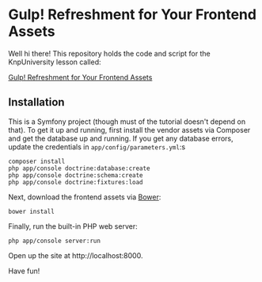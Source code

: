 # Gulp! Refreshment for Your Frontend Assets

Well hi there! This repository holds the code and script
for the KnpUniversity lesson called:

[Gulp! Refreshment for Your Frontend Assets](http://knpuniversity.com/screencast/gulp)

## Installation

This is a Symfony project (though must of the tutorial doesn't depend
on that). To get it up and running, first install the vendor assets
via Composer and get the database up and running. If you get any
database errors, update the credentials in `app/config/parameters.yml`:s

```
composer install
php app/console doctrine:database:create
php app/console doctrine:schema:create
php app/console doctrine:fixtures:load

```

Next, download the frontend assets via [Bower](http://bower.io/):

```
bower install
```

Finally, run the built-in PHP web server:

```
php app/console server:run
```

Open up the site at http://localhost:8000. 

Have fun!
